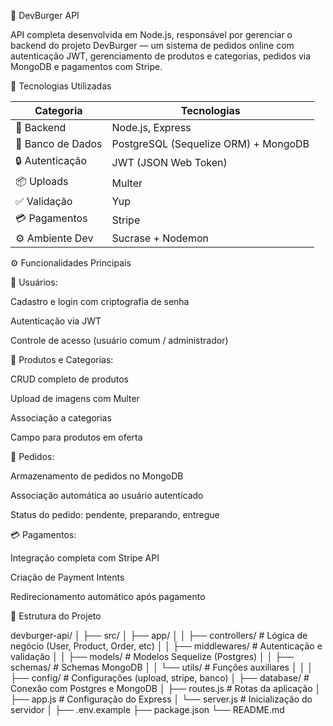 🍔 DevBurger API

API completa desenvolvida em Node.js, responsável por gerenciar o backend do projeto DevBurger — um sistema de pedidos online com autenticação JWT, gerenciamento de produtos e categorias, pedidos via MongoDB e pagamentos com Stripe.

🚀 Tecnologias Utilizadas

| Categoria         | Tecnologias                          
| ----------------- | ------------------------------------ 
| 🧠 Backend        | Node.js, Express                     
| 💾 Banco de Dados | PostgreSQL (Sequelize ORM) + MongoDB 
| 🔒 Autenticação   | JWT (JSON Web Token)                 
| 📦 Uploads        | Multer                               
| ✅ Validação       | Yup                                 
| 💳 Pagamentos     | Stripe                               
| ⚙️ Ambiente Dev   | Sucrase + Nodemon                    

⚙️ Funcionalidades Principais

👤 Usuários:

Cadastro e login com criptografia de senha

Autenticação via JWT

Controle de acesso (usuário comum / administrador)

🍔 Produtos e Categorias:

CRUD completo de produtos

Upload de imagens com Multer

Associação a categorias

Campo para produtos em oferta

🛒 Pedidos:

Armazenamento de pedidos no MongoDB

Associação automática ao usuário autenticado

Status do pedido: pendente, preparando, entregue

💳 Pagamentos:

Integração completa com Stripe API

Criação de Payment Intents

Redirecionamento automático após pagamento

📁 Estrutura do Projeto

devburger-api/
│
├── src/
│   ├── app/
│   │   ├── controllers/    # Lógica de negócio (User, Product, Order, etc)
│   │   ├── middlewares/    # Autenticação e validação
│   │   ├── models/         # Modelos Sequelize (Postgres)
│   │   ├── schemas/        # Schemas MongoDB
│   │   └── utils/          # Funções auxiliares
│   │
│   ├── config/             # Configurações (upload, stripe, banco)
│   ├── database/           # Conexão com Postgres e MongoDB
│   ├── routes.js           # Rotas da aplicação
│   ├── app.js              # Configuração do Express
│   └── server.js           # Inicialização do servidor
│
├── .env.example
├── package.json
└── README.md

